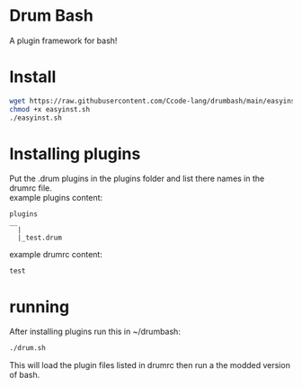 # Drum Bash
A plugin framework for bash!
# Install
```bash
wget https://raw.githubusercontent.com/Ccode-lang/drumbash/main/easyinst.sh
chmod +x easyinst.sh
./easyinst.sh
```
# Installing plugins
Put the .drum plugins in the plugins folder and list there names in the drumrc file.  
example plugins content:
```
plugins
__
  |
  |_test.drum
```
example drumrc content:
```
test
```
# running
After installing plugins run this in ~/drumbash:
```bash
./drum.sh
```
This will load the plugin files listed in drumrc then run a the modded version of bash.
